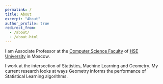 ```yaml
---
permalink: /
title: About
excerpt: "About"
author_profile: true
redirect_from: 
  - /about/
  - /about.html
---
```



I am Associate Professor at the [Computer Science Faculty](https://cs.hse.ru/en/) of [HSE University](https://www.hse.ru/en/) in Moscow. 

I work at the intersection of Statistics, Machine Learning and Geometry. My current research looks at ways Geometry informs the performance of Statistical Learning algorithms.

